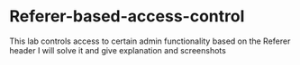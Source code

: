 # Referer-based-access-control
This lab controls access to certain admin functionality based on the Referer header I will solve it and give explanation and screenshots
